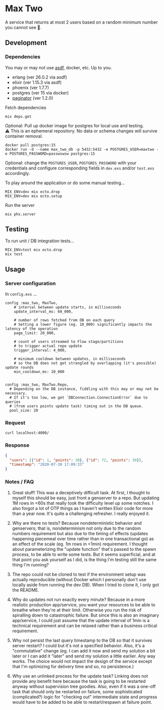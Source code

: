 Max Two
===

A service that returns at most 2 users based on a random minimum number you cannot see :ghost:.

## Development

### Dependencies
You may or may not use [asdf](https://asdf-vm.com/), docker, etc. Up to you.
- erlang (ver 26.0.2 via asdf)
- elixir (ver 1.15.3 via asdf)
- phoenix (ver 1.7.7)
- postgres (ver 15 via docker)
- [paginator](https://github.com/duffelhq/paginator) (ver 1.2.0)

Fetch dependencies
```
mix deps.get
```
Optional: Pull up docker image for postgres for local use and testing.
<br>:warning: This is an ephemeral repository. No data or schema changes will survive container removal.
```
docker pull postgres:15
docker run -d --name max_two_db -p 5432:5432 -e POSTGRES_USER=maxtwo -e POSTGRES_PASSWORD=passwswsw postgres:15
```
Optional: change the `POSTGRES_USER`, `POSTGRES_PASSWORD` with your credentials and configure corresponding fields in  `dev.exs` and/or `test.exs` accordingly.

To play around the application or do some manual testing...
```
MIX_ENV=dev mix ecto.drop
MIX_ENV=dev mix ecto.setup
```
Run the server
```
mix phx.server
```

## Testing
To run unit / DB integration tests...
```
MIX_ENV=test mix ecto.drop
mix test
```

## Usage
### Server configuration
In `config.exs` ...
```
config :max_two, MaxTwo,
    # interval between update starts, in milliseconds
    update_interval_ms: 60_000,

    # number of rows fetched from DB on each query
    # Setting a lower figure (eg. 10_000) significantly impacts the latency of the operation
    page_limit: 20_000,

    # count of users streamed to Flow stage/partitions
    # to trigger actual repo update
    trigger_interval: 4_000,

    # minimum cooldown between updates, in milliseconds
    # so the DB does not get strangled by overlapping (it's possible) update rounds
    min_cooldown_ms: 10_000


config :max_two, MaxTwo.Repo,
  # Depending on the DB instance, fiddling with this may or may not be necessary.
  # If it's too low, we get `DBConnection.ConnectionError` due to queries
  # (from users points update task) timing out in the DB queue.
  pool_size: 20
```

### Request
```
curl localhost:4000/
```

### Response
```json
{
  "users": [{"id": 1, "points": 30}, {"id": 72, "points": 30}],
  "timestamp": "2020-07-30 17:09:33"
}
```

### Notes / FAQ

1. Great stuff! This was a deceptively difficult task. At first, I thought to myself this should be easy, just front a genserver to a repo. But updating 1M rows in <60s that really took the difficulty level up some notches. I also forgot a lot of OTP things as I haven't written Elixir code for more than a year now. It's quite a challenging refresher. I really enjoyed it.

2. Why are there no tests? Because nondeterministic behavior and genservers; that is, nondeterminism not only due to the random numbers requirement but also due to the timing of effects (updates happening piecemeal over time rather than in one transactional go) as an effect of the scale (eg. 1m rows in <1min) requirement. I thought about parameterizing the "update function" that's passed to the spawn process, to be able to write some tests. But it seems superficial, and at that point you ask yourself as I did, is the thing I'm testing still the same thing I'm running?

3. The repo could not be cloned to test if the environment setup was actually reproducible (without Docker which I personally don't use locally aside from running the dev DB). When I tried to clone it, I only got the README.

5. Why do updates not run exactly every minute? Because in a more realistic production app/service, you want your resources to be able to breathe when they're at their limit. Otherwise you run the risk of spiralling down to catastrophic failure. But since this is also an imaginary app/service, I could just assume that the update interval of 1min is a technical requirement and can be relaxed rather than a business critical requirement.

6. Why not persist the last query timestamp to the DB so that it survives server restart? I could but it's not a specified behavior. Also, it's a "commutative" change (eg. I can add it now and send my solution a bit later or I can add it "later" and send my solution a little earlier. Any way works. The choice would not impact the design of the service except that I'm optimizing for delivery time and so, no persistence.)

7. Why use an unlinked process for the update task? Linking does not provide any benefit here because the task is going to be restarted anyway without supervision tree goodies. Also, even if it was a one-off task that should only be restarted on failure, some sophisticated (complicated?) logic for "checking out" intermediate state and progress would have to be added to be able to restart/respawn at failure point. 